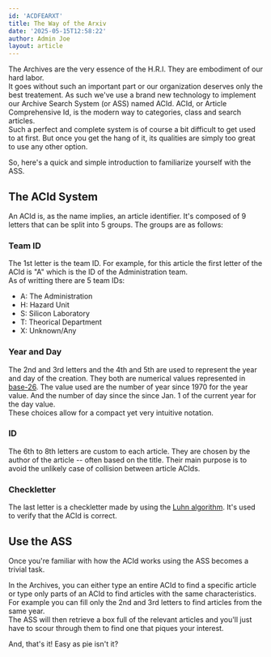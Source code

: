 ```yaml
---
id: 'ACDFEARXT'
title: The Way of the Arxiv
date: '2025-05-15T12:58:22'
author: Admin Joe
layout: article
---
```


The Archives are the very essence of the H.R.I. They are embodiment of our hard labor.  
It goes without such an important part or our organization deserves only the best
treatement. As such we've use a brand new technology to implement our Archive Search
System (or ASS) named ACId. ACId, or Article Comprehensive Id, is the modern way to
categories, class and search articles.  
Such a perfect and complete system is of course a bit difficult to get used to at
first. But once you get the hang of it, its qualities are simply too great to use
any other option.

So, here's a quick and simple introduction to familiarize yourself with the ASS.

## The ACId System

An ACId is, as the name implies, an article identifier. It's composed of 9 letters
that can be split into 5 groups. The groups are as follows:

### Team ID

The 1st letter is the team ID. For example, for this article the first letter of
the ACId is "A" which is the ID of the Administration team.  
As of writting there are 5 team IDs:

- A: The Administration
- H: Hazard Unit
- S: Silicon Laboratory
- T: Theorical Department
- X: Unknown/Any

### Year and Day

The 2nd and 3rd letters and the 4th and 5th are used to represent the year and day
of the creation. They both are numerical values represented in
[base-26](https://en.wikipedia.org/wiki/Bijective_numeration#The_bijective_base-26_system).
The value used are the number of year since 1970 for the year value. And the number of day
since the since Jan. 1 of the current year for the day value.  
These choices allow for a compact yet very intuitive notation.

### ID

The 6th to 8th letters are custom to each article. They are chosen by the author
of the article -- often based on the title. Their main purpose is to avoid the 
unlikely case of collision between article ACIds.

### Checkletter

The last letter is a checkletter made by using the
[Luhn algorithm](https://en.wikipedia.org/wiki/Luhn_mod_N_algorithm).
It's used to verify that the ACId is correct.

## Use the ASS

Once you're familiar with how the ACId works using the ASS becomes a trivial task.

In the Archives, you can either type an entire ACId to find a specific article or
type only parts of an ACId to find articles with the same characteristics. For example
you can fill only the 2nd and 3rd letters to find articles from the same year.  
The ASS will then retrieve a box full of the relevant articles and you'll just have
to scour through them to find one that piques your interest.

And, that's it! Easy as pie isn't it?
